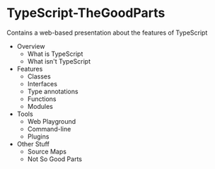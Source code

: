 TypeScript-TheGoodParts
=======================

Contains a web-based presentation about the features of TypeScript

* Overview
  * What is TypeScript
  * What isn't TypeScript
* Features
  * Classes
  * Interfaces
  * Type annotations
  * Functions
  * Modules
* Tools
  * Web Playground
  * Command-line
  * Plugins
* Other Stuff
  * Source Maps
  * Not So Good Parts